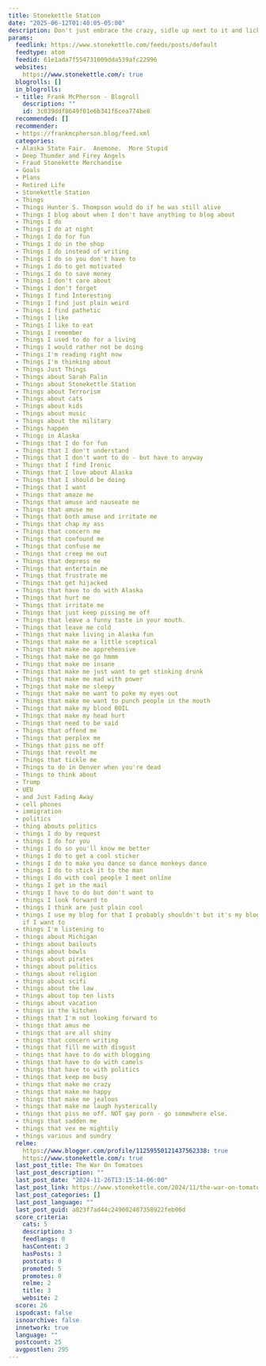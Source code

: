 ```yaml
---
title: Stonekettle Station
date: "2025-06-12T01:40:05-05:00"
description: Don't just embrace the crazy, sidle up next to it and lick its ear.
params:
  feedlink: https://www.stonekettle.com/feeds/posts/default
  feedtype: atom
  feedid: 61e1ada7f554731009dda539afc22996
  websites:
    https://www.stonekettle.com/: true
  blogrolls: []
  in_blogrolls:
  - title: Frank McPherson - Blogroll
    description: ""
    id: 3c039ddf8649f01e6b341f6cea774be8
  recommended: []
  recommender:
  - https://frankmcpherson.blog/feed.xml
  categories:
  - Alaska State Fair.  Anemone.  More Stupid
  - Deep Thunder and Firey Angels
  - Fraud Stonekette Merchandise
  - Goals
  - Plans
  - Retired Life
  - Stonekettle Station
  - Things
  - Things Hunter S. Thompson would do if he was still alive
  - Things I blog about when I don't have anything to blog about
  - Things I do
  - Things I do at night
  - Things I do for fun
  - Things I do in the shop
  - Things I do instead of writing
  - Things I do so you don't have to
  - Things I do to get motivated
  - Things I do to save money
  - Things I don't care about
  - Things I don't forget
  - Things I find Interesting
  - Things I find just plain weird
  - Things I find pathetic
  - Things I like
  - Things I like to eat
  - Things I remember
  - Things I used to do for a living
  - Things I would rather not be doing
  - Things I'm reading right now
  - Things I'm thinking about
  - Things Just Things
  - Things about Sarah Palin
  - Things about Stonekettle Station
  - Things about Terrorism
  - Things about cats
  - Things about kids
  - Things about music
  - Things about the military
  - Things happen
  - Things in Alaska
  - Things that I do for fun
  - Things that I don't understand
  - Things that I don't want to do - but have to anyway
  - Things that I find Ironic
  - Things that I love about Alaska
  - Things that I should be doing
  - Things that I want
  - Things that amaze me
  - Things that amuse and nauseate me
  - Things that amuse me
  - Things that both amuse and irritate me
  - Things that chap my ass
  - Things that concern me
  - Things that confound me
  - Things that confuse me
  - Things that creep me out
  - Things that depress me
  - Things that entertain me
  - Things that frustrate me
  - Things that get hijacked
  - Things that have to do with Alaska
  - Things that hurt me
  - Things that irritate me
  - Things that just keep pissing me off
  - Things that leave a funny taste in your mouth.
  - Things that leave me cold
  - Things that make living in Alaska fun
  - Things that make me a little sceptical
  - Things that make me apprehensive
  - Things that make me go hmmm
  - Things that make me insane
  - Things that make me just want to get stinking drunk
  - Things that make me mad with power
  - Things that make me sleepy
  - Things that make me want to poke my eyes out
  - Things that make me want to punch people in the mouth
  - Things that make my blood BOIL
  - Things that make my head hurt
  - Things that need to be said
  - Things that offend me
  - Things that perplex me
  - Things that piss me off
  - Things that revolt me
  - Things that tickle me
  - Things to do in Denver when you're dead
  - Things to think about
  - Trump
  - UEU
  - and Just Fading Away
  - cell phones
  - immigration
  - politics
  - thing abouts politics
  - things I do by request
  - things I do for you
  - things I do so you'll know me better
  - things I do to get a cool sticker
  - things I do to make you dance so dance monkeys dance
  - things I do to stick it to the man
  - things I do with cool people I meet online
  - things I get in the mail
  - things I have to do but don't want to
  - things I look forward to
  - things I think are just plain cool
  - things I use my blog for that I probably shouldn't but it's my blog so I will
    if I want to
  - things I'm listening to
  - things about Michigan
  - things about bailouts
  - things about bowls
  - things about pirates
  - things about politics
  - things about religion
  - things about scifi
  - things about the law
  - things about top ten lists
  - things about vacation
  - things in the kitchen
  - things that I'm not looking forward to
  - things that amus me
  - things that are all shiny
  - things that concern writing
  - things that fill me with disgust
  - things that have to do with blogging
  - things that have to do with camels
  - things that have to with politics
  - things that keep me busy
  - things that make me crazy
  - things that make me happy
  - things that make me jealous
  - things that make me laugh hysterically
  - things that piss me off. NOT gay porn - go somewhere else.
  - things that sadden me
  - things that vex me mightily
  - things various and sundry
  relme:
    https://www.blogger.com/profile/11259550121437562338: true
    https://www.stonekettle.com/: true
  last_post_title: The War On Tomatoes
  last_post_description: ""
  last_post_date: "2024-11-26T13:15:14-06:00"
  last_post_link: https://www.stonekettle.com/2024/11/the-war-on-tomatoes.html
  last_post_categories: []
  last_post_language: ""
  last_post_guid: a823f7ad44c249002487358922feb06d
  score_criteria:
    cats: 5
    description: 3
    feedlangs: 0
    hasContent: 3
    hasPosts: 3
    postcats: 0
    promoted: 5
    promotes: 0
    relme: 2
    title: 3
    website: 2
  score: 26
  ispodcast: false
  isnoarchive: false
  innetwork: true
  language: ""
  postcount: 25
  avgpostlen: 295
---
```

